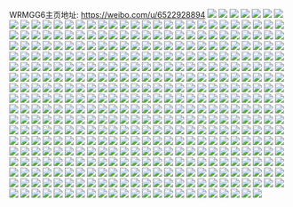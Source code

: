 WRMGG6主页地址: https://weibo.com/u/6522928894 
![](https://wx4.sinaimg.cn/mw2000/0077rxMygy1h7wbakccozj30u014179j.jpg) 
![](https://wx4.sinaimg.cn/mw2000/0077rxMygy1h7wbajhtpcj30u0140n14.jpg) 
![](https://wx4.sinaimg.cn/mw2000/0077rxMygy1h7wbaoprgwj30u0140wja.jpg) 
![](https://wx4.sinaimg.cn/mw2000/0077rxMygy1h7wbalcxuaj30u0140wjk.jpg) 
![](https://wx4.sinaimg.cn/mw2000/0077rxMygy1h7wbe3xvxhj30zk0k0jww.jpg) 
![](https://wx4.sinaimg.cn/mw2000/0077rxMygy1h7tah224ngj31if280npd.jpg) 
![](https://wx4.sinaimg.cn/mw2000/0077rxMygy1h7tah3ref8j31o0280npd.jpg) 
![](https://wx4.sinaimg.cn/mw2000/0077rxMygy1h7nkzo6mv2j31n2280npe.jpg) 
![](https://wx4.sinaimg.cn/mw2000/0077rxMygy1h6x0x6210bj30m513cwkd.jpg) 
![](https://wx4.sinaimg.cn/mw2000/0077rxMygy1h6x0x9yix7j316u0u047k.jpg) 
![](https://wx4.sinaimg.cn/mw2000/0077rxMygy1h6x0wzqliqj30sk1etahf.jpg) 
![](https://wx4.sinaimg.cn/mw2000/0077rxMygy1h6x0xvs8nvj30u0140ju9.jpg) 
![](https://wx4.sinaimg.cn/mw2000/0077rxMygy1h6tqh5ugr0j30zk0k0gpz.jpg) 
![](https://wx4.sinaimg.cn/mw2000/0077rxMygy1h6nj2rwf9dj30u00u0n0l.jpg) 
![](https://wx4.sinaimg.cn/mw2000/0077rxMygy1h6nit122bnj30u00u0af8.jpg) 
![](https://wx4.sinaimg.cn/mw2000/0077rxMygy1h6nit2377qj30u00u078o.jpg) 
![](https://wx4.sinaimg.cn/mw2000/0077rxMygy1h6hgs3cedkj30u00u078p.jpg) 
![](https://wx4.sinaimg.cn/mw2000/0077rxMygy1h6hgthu8ufj30u01uo77w.jpg) 
![](https://wx4.sinaimg.cn/mw2000/0077rxMygy1h5zdi6evvcj30u0140ahw.jpg) 
![](https://wx4.sinaimg.cn/mw2000/0077rxMygy1h5qfxo4peej30n01dsacs.jpg) 
![](https://wx4.sinaimg.cn/mw2000/0077rxMygy1h5q0jv0qwwj30u00u1n0k.jpg) 
![](https://wx4.sinaimg.cn/mw2000/0077rxMygy1h5q0mrn9ngj30u00u1whb.jpg) 
![](https://wx4.sinaimg.cn/mw2000/0077rxMygy1h58vjio5ycj32c0340e82.jpg) 
![](https://wx4.sinaimg.cn/mw2000/0077rxMygy1h57cae6cwej32ef2c0u0x.jpg) 
![](https://wx4.sinaimg.cn/mw2000/0077rxMygy1h531pvitmrj30u00u00wy.jpg) 
![](https://wx4.sinaimg.cn/mw2000/0077rxMygy1h531pwe019j30vd0u0wiv.jpg) 
![](https://wx4.sinaimg.cn/mw2000/0077rxMygy1h531rwbkmvj30u00u043l.jpg) 
![](https://wx4.sinaimg.cn/mw2000/0077rxMygy1h531pwtad5j30u00u0q89.jpg) 
![](https://wx4.sinaimg.cn/mw2000/0077rxMygy1h531tg31n3j30u01400vp.jpg) 
![](https://wx4.sinaimg.cn/mw2000/0077rxMygy1h531pw15stj30ru170n5m.jpg) 
![](https://wx4.sinaimg.cn/mw2000/0077rxMygy1h531pxodf3j30u00u0jtk.jpg) 
![](https://wx4.sinaimg.cn/mw2000/0077rxMygy1h531puycroj30u00u0n6z.jpg) 
![](https://wx4.sinaimg.cn/mw2000/0077rxMygy1h531pxaq0cj30u00u0taq.jpg) 
![](https://wx4.sinaimg.cn/mw2000/0077rxMygy1h4zgh9i2a8j30rc1cnk2k.jpg) 
![](https://wx4.sinaimg.cn/mw2000/0077rxMygy1h4zgh8jlx9j32c0340kjm.jpg) 
![](https://wx4.sinaimg.cn/mw2000/0077rxMygy1h4urm4ld0ij31o02801kx.jpg) 
![](https://wx4.sinaimg.cn/mw2000/0077rxMygy1h4urm8u6y0j31ij22i7wh.jpg) 
![](https://wx4.sinaimg.cn/mw2000/0077rxMygy1h4urm6zxmnj31o02807wh.jpg) 
![](https://wx4.sinaimg.cn/mw2000/0077rxMygy1h4thlpny48j32801o07wh.jpg) 
![](https://wx4.sinaimg.cn/mw2000/0077rxMygy1h4thlow975j32801o0qv5.jpg) 
![](https://wx4.sinaimg.cn/mw2000/0077rxMygy1h3ux08enbzj30u0140dkg.jpg) 
![](https://wx4.sinaimg.cn/mw2000/0077rxMygy1h3ux19og6zj30u01400xf.jpg) 
![](https://wx4.sinaimg.cn/mw2000/0077rxMygy1h3ux0h0mvrj30u0140wjf.jpg) 
![](https://wx4.sinaimg.cn/mw2000/0077rxMyly1h2n37pyxc9j31o01o04qp.jpg) 
![](https://wx4.sinaimg.cn/mw2000/0077rxMyly1h2n37r2wt6j31o01o07wh.jpg) 
![](https://wx4.sinaimg.cn/mw2000/0077rxMyly1h2n37rnk0zj31o01o0b29.jpg) 
![](https://wx4.sinaimg.cn/mw2000/0077rxMyly1h2n37sb09zj31o01o0b29.jpg) 
![](https://wx4.sinaimg.cn/mw2000/0077rxMyly1h2e3ihusdjj32c02c0u0x.jpg) 
![](https://wx4.sinaimg.cn/mw2000/0077rxMyly1h249cpgo8sj31jw1jwhdt.jpg) 
![](https://wx4.sinaimg.cn/mw2000/0077rxMyly1h249crr1nuj31o01o0kjl.jpg) 
![](https://wx4.sinaimg.cn/mw2000/0077rxMyly1h249cq35mmj31f41f47wh.jpg) 
![](https://wx4.sinaimg.cn/mw2000/0077rxMyly1h249cr37k2j31o01o0npd.jpg) 
![](https://wx4.sinaimg.cn/mw2000/0077rxMyly1h1t7oovfalj30xc3ooqv5.jpg) 
![](https://wx4.sinaimg.cn/mw2000/0077rxMyly1h1t7oqlgx0j30xc3b9e82.jpg) 
![](https://wx4.sinaimg.cn/mw2000/0077rxMyly1h1t7osh7goj30uk4wku0y.jpg) 
![](https://wx4.sinaimg.cn/mw2000/0077rxMyly1h1t7otgyhmj30xc3pcb2a.jpg) 
![](https://wx4.sinaimg.cn/mw2000/0077rxMyly1h1t7ouviwvj32c02c0npe.jpg) 
![](https://wx4.sinaimg.cn/mw2000/0077rxMyly1h1t7ovg8s1j313l13lk7n.jpg) 
![](https://wx4.sinaimg.cn/mw2000/0077rxMyly1h1s2qxcv8cj32c02c0hdt.jpg) 
![](https://wx4.sinaimg.cn/mw2000/0077rxMyly1h1jjflaf85j30u00mtgw5.jpg) 
![](https://wx4.sinaimg.cn/mw2000/0077rxMyly1h0tdtfjeedj32c02c0e83.jpg) 
![](https://wx4.sinaimg.cn/mw2000/0077rxMyly1h0tdtguhxoj32c02c0npe.jpg) 
![](https://wx4.sinaimg.cn/mw2000/0077rxMyly1h0tdthmt28j32c02c0kjl.jpg) 
![](https://wx4.sinaimg.cn/mw2000/0077rxMyly1h0tdtip4q3j32c02c0qv6.jpg) 
![](https://wx4.sinaimg.cn/mw2000/0077rxMyly1h09houk90mj32c02c0qv6.jpg) 
![](https://wx4.sinaimg.cn/mw2000/0077rxMyly1h09howugdwj32c02c0u0y.jpg) 
![](https://wx4.sinaimg.cn/mw2000/0077rxMyly1h09hoyfbqyj32c02c0qv6.jpg) 
![](https://wx4.sinaimg.cn/mw2000/0077rxMyly1h09hp4qbsaj324w24w4qr.jpg) 
![](https://wx4.sinaimg.cn/mw2000/0077rxMyly1h09hp34ishj32c02c01ky.jpg) 
![](https://wx4.sinaimg.cn/mw2000/0077rxMyly1h09hozjdyfj32c02c07wi.jpg) 
![](https://wx4.sinaimg.cn/mw2000/0077rxMyly1h09hp0k2bcj323m23m7wi.jpg) 
![](https://wx4.sinaimg.cn/mw2000/0077rxMyly1h09hp6ggokj32c02c0hdv.jpg) 
![](https://wx4.sinaimg.cn/mw2000/0077rxMyly1h09hsx2lu9j321p21q7wi.jpg) 
![](https://wx4.sinaimg.cn/mw2000/0077rxMyly1h09hpbgi56j32c02c0qv7.jpg) 
![](https://wx4.sinaimg.cn/mw2000/0077rxMyly1h09hvupsrgj32c02c0u0x.jpg) 
![](https://wx4.sinaimg.cn/mw2000/0077rxMyly1h09hpcrv9ej32c02c0kjn.jpg) 
![](https://wx4.sinaimg.cn/mw2000/0077rxMyly1h09hp7rflpj32c02c0hdv.jpg) 
![](https://wx4.sinaimg.cn/mw2000/0077rxMyly1h09hovm52ij32c02c0npe.jpg) 
![](https://wx4.sinaimg.cn/mw2000/0077rxMyly1h09hp25e7gj32c033y4qr.jpg) 
![](https://wx4.sinaimg.cn/mw2000/0077rxMyly1h09hsw6af1j31o01o07wh.jpg) 
![](https://wx4.sinaimg.cn/mw2000/0077rxMyly1h09hqts9z9j32c02c0kjm.jpg) 
![](https://wx4.sinaimg.cn/mw2000/0077rxMyly1h09hu7pxwaj32c02c0qv5.jpg) 
![](https://wx4.sinaimg.cn/mw2000/0077rxMyly1h05tkbotc5j32c02c0qv5.jpg) 
![](https://wx4.sinaimg.cn/mw2000/0077rxMyly1h05tkauaycj32c02c01kz.jpg) 
![](https://wx4.sinaimg.cn/mw2000/0077rxMyly1gzl4nx9sb0j30ku0kugs5.jpg) 
![](https://wx4.sinaimg.cn/mw2000/0077rxMyly1gzl4nz722lj30ku0kuq96.jpg) 
![](https://wx4.sinaimg.cn/mw2000/0077rxMyly1gzl4nynkubj30ku0kudmc.jpg) 
![](https://wx4.sinaimg.cn/mw2000/0077rxMyly1gz1t4zabi7j30k00zk1di.jpg) 
![](https://wx4.sinaimg.cn/mw2000/0077rxMyly1gxp4p5e24pj31o01o0k4x.jpg) 
![](https://wx4.sinaimg.cn/mw2000/0077rxMyly1gxp4p42i9sj31o01o0khe.jpg) 
![](https://wx4.sinaimg.cn/mw2000/0077rxMyly1gxp4p4p0pej31o01o0arj.jpg) 
![](https://wx4.sinaimg.cn/mw2000/0077rxMygy1gw2v1vam9oj30u00u0q9v.jpg) 
![](https://wx4.sinaimg.cn/mw2000/0077rxMygy1gw2v1tbvkpj30u00u0dmu.jpg) 
![](https://wx4.sinaimg.cn/mw2000/0077rxMygy1gw2v1w9400j30u00u0n3p.jpg) 
![](https://wx4.sinaimg.cn/mw2000/0077rxMygy1gt0x5yc6hjj325322mb2a.jpg) 
![](https://wx4.sinaimg.cn/mw2000/0077rxMygy1gt0x5wzrmcj32532541ky.jpg) 
![](https://wx4.sinaimg.cn/mw2000/0077rxMygy1gt0x5vx4acj322p209x6p.jpg) 
![](https://wx4.sinaimg.cn/mw2000/0077rxMygy1gt0x60aa9sj31a01a04qp.jpg) 
![](https://wx4.sinaimg.cn/mw2000/0077rxMygy1gt0x61j131j31z51z5npd.jpg) 
![](https://wx4.sinaimg.cn/mw2000/0077rxMygy1gt0x5zkguoj3253254e82.jpg) 
![](https://wx4.sinaimg.cn/mw2000/0077rxMygy1gt0x7z2w7bj322p209qv6.jpg) 
![](https://wx4.sinaimg.cn/mw2000/0077rxMygy1gt0x888ol3j3253254u0x.jpg) 
![](https://wx4.sinaimg.cn/mw2000/0077rxMygy1gt0x89b2soj31vu1vu4qq.jpg) 
![](https://wx4.sinaimg.cn/mw2000/0077rxMygy1gsy5nrdvjej32c02c01ky.jpg) 
![](https://wx4.sinaimg.cn/mw2000/0077rxMygy1gsvjf60hg5j31901nzhdt.jpg) 
![](https://wx4.sinaimg.cn/mw2000/0077rxMygy1gsvjfdh9y3j32c0340u0z.jpg) 
![](https://wx4.sinaimg.cn/mw2000/0077rxMygy1gsvjf6tjaij313v1nze81.jpg) 
![](https://wx4.sinaimg.cn/mw2000/0077rxMygy1gsvjf8ft1aj32c02c07wj.jpg) 
![](https://wx4.sinaimg.cn/mw2000/0077rxMygy1gsvjfbyd7vj31dv1nzb29.jpg) 
![](https://wx4.sinaimg.cn/mw2000/0077rxMygy1gsvjfanta5j32c02c0x6r.jpg) 
![](https://wx4.sinaimg.cn/mw2000/0077rxMygy1gsvjfe2lv5j30u00u0wl3.jpg) 
![](https://wx4.sinaimg.cn/mw2000/0077rxMygy1gsvjfenxsfj31o01o07wh.jpg) 
![](https://wx4.sinaimg.cn/mw2000/0077rxMygy1gsvjflxb7jj31o01o04qp.jpg) 
![](https://wx4.sinaimg.cn/mw2000/0077rxMygy1gss8uq2ccej32c02c0u0x.jpg) 
![](https://wx4.sinaimg.cn/mw2000/0077rxMygy1gss8ub4x2pj62c02c0b2a02.jpg) 
![](https://wx4.sinaimg.cn/mw2000/0077rxMygy1gss8uf9m6xj32c02c0kjm.jpg) 
![](https://wx4.sinaimg.cn/mw2000/0077rxMygy1gss8uhut0pj32c02c07wi.jpg) 
![](https://wx4.sinaimg.cn/mw2000/0077rxMygy1gss8uojleuj32c02c0u0x.jpg) 
![](https://wx4.sinaimg.cn/mw2000/0077rxMygy1gss8ug9rk4j32c02c0kjl.jpg) 
![](https://wx4.sinaimg.cn/mw2000/0077rxMygy1gss8un2ia2j32c02c0qv5.jpg) 
![](https://wx4.sinaimg.cn/mw2000/0077rxMygy1gss8xyte8xj32c02c04qq.jpg) 
![](https://wx4.sinaimg.cn/mw2000/0077rxMygy1gss8xx5ppyj32c02c0kjl.jpg) 
![](https://wx4.sinaimg.cn/mw2000/0077rxMygy1gss8y0lrzij32c02c0b2a.jpg) 
![](https://wx4.sinaimg.cn/mw2000/0077rxMygy1gss8urv58oj33402c0x6p.jpg) 
![](https://wx4.sinaimg.cn/mw2000/0077rxMygy1gss8xsd0z7j32c02c0hdu.jpg) 
![](https://wx4.sinaimg.cn/mw2000/0077rxMygy1gss8y2fwz5j32c02c0kjl.jpg) 
![](https://wx4.sinaimg.cn/mw2000/0077rxMygy1gss8u9gng1j32c02c01kx.jpg) 
![](https://wx4.sinaimg.cn/mw2000/0077rxMygy1gss8xw2zfjj32c02c0b2c.jpg) 
![](https://wx4.sinaimg.cn/mw2000/0077rxMygy1gs9xmxaxzej62c02c07qf02.jpg) 
![](https://wx4.sinaimg.cn/mw2000/0077rxMygy1gs9xmyarkzj30c30c3aak.jpg) 
![](https://wx4.sinaimg.cn/mw2000/0077rxMygy1grkh9kzwj2j30ku0kuac7.jpg) 
![](https://wx4.sinaimg.cn/mw2000/0077rxMygy1grkh9kj9tnj30ku0ku40l.jpg) 
![](https://wx4.sinaimg.cn/mw2000/0077rxMygy1grkh9lepsqj30ku0kutav.jpg) 
![](https://wx4.sinaimg.cn/mw2000/0077rxMygy1grkh9lxfkfj30ku0kuac7.jpg) 
![](https://wx4.sinaimg.cn/mw2000/0077rxMygy1grkh9nr0jrj30ku0kutb2.jpg) 
![](https://wx4.sinaimg.cn/mw2000/0077rxMygy1grkh9o5r1vj30ku0ku40v.jpg) 
![](https://wx4.sinaimg.cn/mw2000/0077rxMygy1grb5pslfqsj30ku0ku771.jpg) 
![](https://wx4.sinaimg.cn/mw2000/0077rxMygy1grb5prqc1rj30ku0kugod.jpg) 
![](https://wx4.sinaimg.cn/mw2000/0077rxMygy1grb5psz52qj30ku0kuju0.jpg) 
![](https://wx4.sinaimg.cn/mw2000/0077rxMygy1grb5prbzpfj30ku0ku773.jpg) 
![](https://wx4.sinaimg.cn/mw2000/0077rxMygy1grb5ps522zj30ku0kugo6.jpg) 
![](https://wx4.sinaimg.cn/mw2000/0077rxMygy1gr5i4he391j30u01827ih.jpg) 
![](https://wx4.sinaimg.cn/mw2000/0077rxMygy1gr5i4gs0jdj30u00u0ae4.jpg) 
![](https://wx4.sinaimg.cn/mw2000/0077rxMygy1gr5i4hta13j30u00u0gt3.jpg) 
![](https://wx4.sinaimg.cn/mw2000/0077rxMygy1gr5i4ibqxjj31400u047y.jpg) 
![](https://wx4.sinaimg.cn/mw2000/0077rxMygy1gr0qg1pm3rj30u00u07co.jpg) 
![](https://wx4.sinaimg.cn/mw2000/0077rxMygy1gqluvrlz57j30u0140n9p.jpg) 
![](https://wx4.sinaimg.cn/mw2000/0077rxMygy1gqluvqzqaej30u0140n2c.jpg) 
![](https://wx4.sinaimg.cn/mw2000/0077rxMygy1gqluvs4eidj30u0147jxm.jpg) 
![](https://wx4.sinaimg.cn/mw2000/0077rxMygy1gqluvstl4dj30u01904b8.jpg) 
![](https://wx4.sinaimg.cn/mw2000/0077rxMygy1gqibggzhb1j30u014ch3p.jpg) 
![](https://wx4.sinaimg.cn/mw2000/0077rxMygy1gqibgf2yf1j30u014ddwy.jpg) 
![](https://wx4.sinaimg.cn/mw2000/0077rxMygy1gpkpcuyp9hj30u0140wm7.jpg) 
![](https://wx4.sinaimg.cn/mw2000/0077rxMygy1gpkpcvwohoj30u00u0jwg.jpg) 
![](https://wx4.sinaimg.cn/mw2000/0077rxMygy1gpkpcxnc2sj30u01407et.jpg) 
![](https://wx4.sinaimg.cn/mw2000/0077rxMygy1gpkpd4j2jej31410u0k0y.jpg) 
![](https://wx4.sinaimg.cn/mw2000/0077rxMygy1gpkpchr2pkj30u00u0teq.jpg) 
![](https://wx4.sinaimg.cn/mw2000/0077rxMygy1gpkf4egjxpj31o0280npd.jpg) 
![](https://wx4.sinaimg.cn/mw2000/0077rxMyly1gp5lk7oz9zj30we0u0drn.jpg) 
![](https://wx4.sinaimg.cn/mw2000/0077rxMyly1gp5lk9m5x2j30u00u00yz.jpg) 
![](https://wx4.sinaimg.cn/mw2000/0077rxMyly1gp5lka3bjaj30u00u17g5.jpg) 
![](https://wx4.sinaimg.cn/mw2000/0077rxMyly1gp5lk82uojj30u00u0jzr.jpg) 
![](https://wx4.sinaimg.cn/mw2000/0077rxMyly1gp5lk8imdsj31410u0qi8.jpg) 
![](https://wx4.sinaimg.cn/mw2000/0077rxMyly1gp5lkan3czj30u00u0qdd.jpg) 
![](https://wx4.sinaimg.cn/mw2000/0077rxMyly1gp5lkclaxhj30u00u0th5.jpg) 
![](https://wx4.sinaimg.cn/mw2000/0077rxMyly1gp5lkcx0kpj30u00u0qae.jpg) 
![](https://wx4.sinaimg.cn/mw2000/0077rxMyly1gp5lkd9njaj30u00u0wl9.jpg) 
![](https://wx4.sinaimg.cn/mw2000/0077rxMyly1goozkcunwmj30u01m2wz5.jpg) 
![](https://wx4.sinaimg.cn/mw2000/0077rxMyly1goozkb1whgj30u016eqe2.jpg) 
![](https://wx4.sinaimg.cn/mw2000/0077rxMyly1goozkbncldj30u01cl18m.jpg) 
![](https://wx4.sinaimg.cn/mw2000/0077rxMyly1golnwu15vhj32c02c0e82.jpg) 
![](https://wx4.sinaimg.cn/mw2000/0077rxMyly1golnwkcfu6j32c03401kz.jpg) 
![](https://wx4.sinaimg.cn/mw2000/0077rxMyly1golnwzbb9gj32c02c0npf.jpg) 
![](https://wx4.sinaimg.cn/mw2000/0077rxMyly1golnwn2n0bj31o02807wh.jpg) 
![](https://wx4.sinaimg.cn/mw2000/0077rxMyly1golnwgv0yuj31vr1etqv5.jpg) 
![](https://wx4.sinaimg.cn/mw2000/0077rxMyly1golnwpgq7cj31o0280x6p.jpg) 
![](https://wx4.sinaimg.cn/mw2000/0077rxMyly1golo2z9nmdj32c02c0nmr.jpg) 
![](https://wx4.sinaimg.cn/mw2000/0077rxMyly1golo2w0h2ej33402c0qv5.jpg) 
![](https://wx4.sinaimg.cn/mw2000/0077rxMyly1golo2xy533j32c02c0tvh.jpg) 
![](https://wx4.sinaimg.cn/mw2000/0077rxMyly1gohcinlxckj32c0340e82.jpg) 
![](https://wx4.sinaimg.cn/mw2000/0077rxMyly1gochfb716ij31o01o0qtj.jpg) 
![](https://wx4.sinaimg.cn/mw2000/0077rxMyly1gochfd5w3qj31o01o01h9.jpg) 
![](https://wx4.sinaimg.cn/mw2000/0077rxMyly1gochfcjsvdj31gx1nz1kx.jpg) 
![](https://wx4.sinaimg.cn/mw2000/0077rxMyly1go9fmr6znqj31o01o0kdn.jpg) 
![](https://wx4.sinaimg.cn/mw2000/0077rxMyly1go749472okj32c03404qp.jpg) 
![](https://wx4.sinaimg.cn/mw2000/0077rxMyly1go5k69sidkj32c03401l0.jpg) 
![](https://wx4.sinaimg.cn/mw2000/0077rxMyly1gmytepy26wj32c03404qq.jpg) 
![](https://wx4.sinaimg.cn/mw2000/0077rxMyly1gmj0bhbx05j32az340e83.jpg) 
![](https://wx4.sinaimg.cn/mw2000/0077rxMygy1glodnbt96fj32801o0b29.jpg) 
![](https://wx4.sinaimg.cn/mw2000/0077rxMygy1glodndcysaj32801o07wh.jpg) 
![](https://wx4.sinaimg.cn/mw2000/0077rxMygy1gljryswd9oj31o01ph1ju.jpg) 
![](https://wx4.sinaimg.cn/mw2000/0077rxMygy1glhx4z9knlj322o3404qq.jpg) 
![](https://wx4.sinaimg.cn/mw2000/0077rxMygy1glhxax2ql9j32c02q3b2a.jpg) 
![](https://wx4.sinaimg.cn/mw2000/0077rxMygy1glhx51b9cgj322o340npe.jpg) 
![](https://wx4.sinaimg.cn/mw2000/0077rxMygy1gkxswylim3j31o0280e83.jpg) 
![](https://wx4.sinaimg.cn/mw2000/0077rxMygy1gkxsx1r7z6j31o02801kz.jpg) 
![](https://wx4.sinaimg.cn/mw2000/0077rxMygy1gkulv74cajj32c02c0npd.jpg) 
![](https://wx4.sinaimg.cn/mw2000/0077rxMygy1gkulv5rt5xj32c02c0b2c.jpg) 
![](https://wx4.sinaimg.cn/mw2000/0077rxMygy1gkt7ne26z4j32c02c04qq.jpg) 
![](https://wx4.sinaimg.cn/mw2000/0077rxMygy1gkt7ny82gnj31o02807wi.jpg) 
![](https://wx4.sinaimg.cn/mw2000/0077rxMygy1gjw7pmnu3mj31o01o0ha5.jpg) 
![](https://wx4.sinaimg.cn/mw2000/0077rxMygy1gjw7pogkrrj31o01o0b29.jpg) 
![](https://wx4.sinaimg.cn/mw2000/0077rxMygy1gjw7pnbd3vj31o01o0quu.jpg) 
![](https://wx4.sinaimg.cn/mw2000/0077rxMygy1gjw7pp31xij31o01o0b29.jpg) 
![](https://wx4.sinaimg.cn/mw2000/0077rxMygy1gjw7pkqmefj31o01o0x6p.jpg) 
![](https://wx4.sinaimg.cn/mw2000/0077rxMygy1gjw7pqkex9j31o01o0hdt.jpg) 
![](https://wx4.sinaimg.cn/mw2000/0077rxMygy1gjw7pnv0x0j31o01o0h71.jpg) 
![](https://wx4.sinaimg.cn/mw2000/0077rxMygy1gjw7ppq4rlj31o01o07wh.jpg) 
![](https://wx4.sinaimg.cn/mw2000/0077rxMygy1gjw7plngjij31o01o0e44.jpg) 
![](https://wx4.sinaimg.cn/mw2000/0077rxMygy1gj7qhv70jwj31ih1ig7wh.jpg) 
![](https://wx4.sinaimg.cn/mw2000/0077rxMygy1gj7qht3mykj31o01o0hdt.jpg) 
![](https://wx4.sinaimg.cn/mw2000/0077rxMygy1gj7qhubihnj31o01o0kjl.jpg) 
![](https://wx4.sinaimg.cn/mw2000/0077rxMygy1gj7qhrmtylj31o01o0hdt.jpg) 
![](https://wx4.sinaimg.cn/mw2000/0077rxMygy1gj7qhx0kfcj31gl1gk4qp.jpg) 
![](https://wx4.sinaimg.cn/mw2000/0077rxMygy1gj7qhw0293j31o01o0b29.jpg) 
![](https://wx4.sinaimg.cn/mw2000/0077rxMygy1giztsutnmqj31r51r5b29.jpg) 
![](https://wx4.sinaimg.cn/mw2000/0077rxMygy1giztsw7lopj32c02c07wi.jpg) 
![](https://wx4.sinaimg.cn/mw2000/0077rxMygy1giztsy10ekj31bt1bt4qp.jpg) 
![](https://wx4.sinaimg.cn/mw2000/0077rxMygy1giztsylcf2j3120120kb4.jpg) 
![](https://wx4.sinaimg.cn/mw2000/0077rxMygy1giztt0bmsbj31d61idhco.jpg) 
![](https://wx4.sinaimg.cn/mw2000/0077rxMygy1giztszpu24j31d71ga4qp.jpg) 
![](https://wx4.sinaimg.cn/mw2000/0077rxMygy1giztt25kxbj31d31d3e81.jpg) 
![](https://wx4.sinaimg.cn/mw2000/0077rxMygy1giztsx6hypj31gm1gle81.jpg) 
![](https://wx4.sinaimg.cn/mw2000/0077rxMygy1giztt1boa3j31d81d87wh.jpg) 
![](https://wx4.sinaimg.cn/mw2000/0077rxMygy1gitupqojtij32dc1kwqv5.jpg) 
![](https://wx4.sinaimg.cn/mw2000/0077rxMygy1gitupt2hp2j32dc1kwqv5.jpg) 
![](https://wx4.sinaimg.cn/mw2000/0077rxMygy1gitupruzgdj32dc1kwqv5.jpg) 
![](https://wx4.sinaimg.cn/mw2000/0077rxMygy1gf2rmxkeu8j32c02c0hdu.jpg) 
![](https://wx4.sinaimg.cn/mw2000/0077rxMygy1gf2rmvontsj32c02c01ky.jpg) 
![](https://wx4.sinaimg.cn/mw2000/0077rxMygy1gf2rmy9diqj30n00n043d.jpg) 
![](https://wx4.sinaimg.cn/mw2000/0077rxMygy1gf2rmzxe5vj32c02c0b2a.jpg) 
![](https://wx4.sinaimg.cn/mw2000/0077rxMygy1gf2rn1k5vaj32c02c0b2a.jpg) 
![](https://wx4.sinaimg.cn/mw2000/0077rxMygy1gf2rn33p7vj32c02c0b2a.jpg) 
![](https://wx4.sinaimg.cn/mw2000/0077rxMygy1gf2rn3p5rlj30n00n0jze.jpg) 
![](https://wx4.sinaimg.cn/mw2000/0077rxMygy1gf2rn505t9j32c02c0u0x.jpg) 
![](https://wx4.sinaimg.cn/mw2000/0077rxMygy1gf2rocw2vhj30dy0ain2r.jpg) 
![](https://wx4.sinaimg.cn/mw2000/0077rxMygy1gc9r2ybuk4j30yv0u0431.jpg) 
![](https://wx4.sinaimg.cn/mw2000/0077rxMygy1gc9r2val61j30ya0u0td8.jpg) 
![](https://wx4.sinaimg.cn/mw2000/0077rxMygy1gc9r2roolaj311i0u0dl1.jpg) 
![](https://wx4.sinaimg.cn/mw2000/0077rxMygy1gc9r31zzt3j30u013yjxr.jpg) 
![](https://wx4.sinaimg.cn/mw2000/0077rxMygy1gc9r341fkkj30u00u048j.jpg) 
![](https://wx4.sinaimg.cn/mw2000/0077rxMygy1gc9r2x1e1nj30u013yn5s.jpg) 
![](https://wx4.sinaimg.cn/mw2000/0077rxMygy1gc9r30m07jj30u014078p.jpg) 
![](https://wx4.sinaimg.cn/mw2000/0077rxMygy1gc9r2zfhlxj30u00u0gpn.jpg) 
![](https://wx4.sinaimg.cn/mw2000/0077rxMygy1gc9r2u3xb9j30u01407gq.jpg) 
![](https://wx4.sinaimg.cn/mw2000/0077rxMygy1gbx2cig5r6j30u00u010d.jpg) 
![](https://wx4.sinaimg.cn/mw2000/0077rxMygy1gbx2ckiob4j310h0u0q72.jpg) 
![](https://wx4.sinaimg.cn/mw2000/0077rxMygy1gbx2cftaf4j30u00u0gsx.jpg) 
![](https://wx4.sinaimg.cn/mw2000/0077rxMygy1gbx2cnsyjcj30v20u0jx6.jpg) 
![](https://wx4.sinaimg.cn/mw2000/0077rxMygy1gbx2d93ewmj30u00u0ahv.jpg) 
![](https://wx4.sinaimg.cn/mw2000/0077rxMygy1gbx2cmjh3yj30u00u042s.jpg) 
![](https://wx4.sinaimg.cn/mw2000/0077rxMygy1gakfb4s75wj33402c0194.jpg) 
![](https://wx4.sinaimg.cn/mw2000/0077rxMygy1gakfb7znzqj32c02c0e81.jpg) 
![](https://wx4.sinaimg.cn/mw2000/0077rxMygy1gakfb6fxfqj33402c01ip.jpg) 
![](https://wx4.sinaimg.cn/mw2000/0077rxMygy1gakfba002mj33402c0e2l.jpg) 
![](https://wx4.sinaimg.cn/mw2000/0077rxMygy1gakfbbqna3j32c0340x6p.jpg) 
![](https://wx4.sinaimg.cn/mw2000/0077rxMygy1gakfbd9er4j33402c01kx.jpg) 
![](https://wx4.sinaimg.cn/mw2000/0077rxMygy1ga189p9h92j31nv1nvb29.jpg) 
![](https://wx4.sinaimg.cn/mw2000/0077rxMygy1g9gad2oklfj30u0140ahe.jpg) 
![](https://wx4.sinaimg.cn/mw2000/0077rxMygy1g9gad26tq5j30u0140dke.jpg) 
![](https://wx4.sinaimg.cn/mw2000/0077rxMygy1g95x4rj8jlj31f227uhdt.jpg) 
![](https://wx4.sinaimg.cn/mw2000/0077rxMygy1g95x4sd1m3j31o027ue81.jpg) 
![](https://wx4.sinaimg.cn/mw2000/0077rxMygy1g95x4t5qzyj32c02c0npd.jpg) 
![](https://wx4.sinaimg.cn/mw2000/0077rxMygy1g95x4qp2nzj32c02c0u0x.jpg) 
![](https://wx4.sinaimg.cn/mw2000/0077rxMygy1g95c4b4gk4j30u00u0n35.jpg) 
![](https://wx4.sinaimg.cn/mw2000/0077rxMygy1g8k477pgslj31o027ue81.jpg) 
![](https://wx4.sinaimg.cn/mw2000/0077rxMygy1g8k475nljmj31o0280kjl.jpg) 
![](https://wx4.sinaimg.cn/mw2000/0077rxMygy1g8k476l3d1j31o027ub29.jpg) 
![](https://wx4.sinaimg.cn/mw2000/0077rxMygy1g8k472ajllj327u1o0kjl.jpg) 
![](https://wx4.sinaimg.cn/mw2000/0077rxMygy1g8k474nx4rj31o0280e81.jpg) 
![](https://wx4.sinaimg.cn/mw2000/0077rxMygy1g8k46yp5vyj31o027ue81.jpg) 
![](https://wx4.sinaimg.cn/mw2000/0077rxMygy1g8k4718ajxj31o02807wi.jpg) 
![](https://wx4.sinaimg.cn/mw2000/0077rxMygy1g8k46y0o5pj31o0280nny.jpg) 
![](https://wx4.sinaimg.cn/mw2000/0077rxMygy1g8k46zuphjj31o0280x6p.jpg) 
![](https://wx4.sinaimg.cn/mw2000/0077rxMygy1g8iz1cp0wwj30u00u0jxp.jpg) 
![](https://wx4.sinaimg.cn/mw2000/0077rxMygy1g8iz1bpm1oj30u00u0wl3.jpg) 
![](https://wx4.sinaimg.cn/mw2000/0077rxMyly1g72p0azdsjj311m1gunlu.jpg) 
![](https://wx4.sinaimg.cn/mw2000/0077rxMyly1g72p09rhbzj30u00u0n9f.jpg) 
![](https://wx4.sinaimg.cn/mw2000/0077rxMyly1g71f1ngjoqj30u014044h.jpg) 
![](https://wx4.sinaimg.cn/mw2000/0077rxMygy1g6m693kfhsj337k2eob2a.jpg) 
![](https://wx4.sinaimg.cn/mw2000/0077rxMygy1g6m69ye5idj30ht0h0dh0.jpg) 
![](https://wx4.sinaimg.cn/mw2000/0077rxMygy1g6m6968j3wj33282aoe85.jpg) 
![](https://wx4.sinaimg.cn/mw2000/0077rxMygy1g65hrjwwjij31o01o0u0x.jpg) 
![](https://wx4.sinaimg.cn/mw2000/0077rxMygy1g65hrglh4hj31o01401ky.jpg) 
![](https://wx4.sinaimg.cn/mw2000/0077rxMygy1g65hrik8hpj34002o0kjn.jpg) 
![](https://wx4.sinaimg.cn/mw2000/0077rxMygy1g65hrn4rufj30u00u0n9c.jpg) 
![](https://wx4.sinaimg.cn/mw2000/0077rxMygy1g65hrkyh9lj318n1o0npd.jpg) 
![](https://wx4.sinaimg.cn/mw2000/0077rxMygy1g65hrnx0mhj30u00u0497.jpg) 
![](https://wx4.sinaimg.cn/mw2000/0077rxMygy1g65hrocmhmj30u0140wk8.jpg) 
![](https://wx4.sinaimg.cn/mw2000/0077rxMygy1g65hrpcdftj31it1gkhdt.jpg) 
![](https://wx4.sinaimg.cn/mw2000/0077rxMygy1g65hrmjyoaj31mo1o04qr.jpg) 
![](https://wx4.sinaimg.cn/mw2000/0077rxMygy1g6560qhuz3j30u00u0aw6.jpg) 
![](https://wx4.sinaimg.cn/mw2000/0077rxMygy1g6560r08icj30u00u0kd0.jpg) 
![](https://wx4.sinaimg.cn/mw2000/0077rxMygy1g6560rrf1rj31901o04qp.jpg) 
![](https://wx4.sinaimg.cn/mw2000/0077rxMygy1g6560srzoaj32o03k01ky.jpg) 
![](https://wx4.sinaimg.cn/mw2000/0077rxMygy1g5ns5jp0avj30u014egpr.jpg) 
![](https://wx4.sinaimg.cn/mw2000/0077rxMygy1g5ns5nxyb9j31400u0tfd.jpg) 
![](https://wx4.sinaimg.cn/mw2000/0077rxMygy1g5ns5mlvmtj31400u0tgg.jpg) 
![](https://wx4.sinaimg.cn/mw2000/0077rxMygy1g5ns5p730pj31400u00wy.jpg) 
![](https://wx4.sinaimg.cn/mw2000/0077rxMyly1g4tqnqp4u4j33282aob2d.jpg) 
![](https://wx4.sinaimg.cn/mw2000/0077rxMyly1g4tqnxc9eej33282aou12.jpg) 
![](https://wx4.sinaimg.cn/mw2000/0077rxMyly1g4tqntmg45j33282ao4qt.jpg) 
![](https://wx4.sinaimg.cn/mw2000/0077rxMyly1g4tqo0b6r9j32ao328hdw.jpg) 
![](https://wx4.sinaimg.cn/mw2000/0077rxMyly1g4tqocdro3j32ao328u0z.jpg) 
![](https://wx4.sinaimg.cn/mw2000/0077rxMyly1g4tqo3jol6j32ao328kjo.jpg) 
![](https://wx4.sinaimg.cn/mw2000/0077rxMyly1g4tqo597raj31901o0e82.jpg) 
![](https://wx4.sinaimg.cn/mw2000/0077rxMyly1g4tqnmizffj30u00u01cv.jpg) 
![](https://wx4.sinaimg.cn/mw2000/0077rxMyly1g4tqo89lixj32ao328nph.jpg) 
![](https://wx4.sinaimg.cn/mw2000/0077rxMygy1g4nlrtsk4bj30k01lcwz3.jpg) 
![](https://wx4.sinaimg.cn/mw2000/0077rxMygy1g4522p9633j30qo0ufq6o.jpg) 
![](https://wx4.sinaimg.cn/mw2000/0077rxMygy1g4522owwxwj30me1dk0wx.jpg) 
![](https://wx4.sinaimg.cn/mw2000/0077rxMygy1g4522okt5kj30qo19mdmk.jpg) 
![](https://wx4.sinaimg.cn/mw2000/0077rxMygy1g4522o966tj30qo0yrwkg.jpg) 
![](https://wx4.sinaimg.cn/mw2000/0077rxMygy1g4522nsyjoj30qo0vzjwb.jpg) 
![](https://wx4.sinaimg.cn/mw2000/0077rxMygy1g4522ngww7j30qo0w4q8l.jpg) 
![](https://wx4.sinaimg.cn/mw2000/0077rxMygy1g40z9mukz7j31t00u013u.jpg) 
![](https://wx4.sinaimg.cn/mw2000/0077rxMygy1g40z9m06hbj32io1w07wj.jpg) 
![](https://wx4.sinaimg.cn/mw2000/0077rxMygy1g40z9mfvbqj30j60j640k.jpg) 
![](https://wx4.sinaimg.cn/mw2000/0077rxMygy1g3yeyel967j31o01o01ky.jpg) 
![](https://wx4.sinaimg.cn/mw2000/0077rxMygy1g3yeyfc4jbj30u00u0n9c.jpg) 
![](https://wx4.sinaimg.cn/mw2000/0077rxMygy1g3y3n7zx3lj337k2eo7wi.jpg) 
![](https://wx4.sinaimg.cn/mw2000/0077rxMygy1g3y3nah22vj337k2eo7wi.jpg) 
![](https://wx4.sinaimg.cn/mw2000/0077rxMygy1g3y3ndmj5oj32o03k01l0.jpg) 
![](https://wx4.sinaimg.cn/mw2000/0077rxMygy1g3y3n5k2ybj337k2eoe82.jpg) 
![](https://wx4.sinaimg.cn/mw2000/0077rxMygy1g3whdosdjlj32eo37k4qt.jpg) 
![](https://wx4.sinaimg.cn/mw2000/0077rxMygy1g3whdvcridj337k2eo4qt.jpg) 
![](https://wx4.sinaimg.cn/mw2000/0077rxMygy1g3whdr32mwj32eo37kx6r.jpg) 
![](https://wx4.sinaimg.cn/mw2000/0077rxMygy1g3whdt3infj337k2eonpf.jpg) 
![](https://wx4.sinaimg.cn/mw2000/0077rxMygy1g3vy22fswsj30rs3h07wi.jpg) 
![](https://wx4.sinaimg.cn/mw2000/0077rxMygy1g3vy23w9gnj30rs41ukjm.jpg) 
![](https://wx4.sinaimg.cn/mw2000/0077rxMygy1g3v295luzij31901o04qq.jpg) 
![](https://wx4.sinaimg.cn/mw2000/0077rxMygy1g3qd9acxnoj337k2eob2a.jpg) 
![](https://wx4.sinaimg.cn/mw2000/0077rxMygy1g3qd97ma31j32eo37k7wi.jpg) 
![](https://wx4.sinaimg.cn/mw2000/0077rxMygy1g3qd8rhifkj337k2eou0y.jpg) 
![](https://wx4.sinaimg.cn/mw2000/0077rxMygy1g3qdbgltu1j31400u010c.jpg) 
![](https://wx4.sinaimg.cn/mw2000/0077rxMygy1g3qd8yq124j337k2eonpf.jpg) 
![](https://wx4.sinaimg.cn/mw2000/0077rxMygy1g3qd944t2gj337k2eob2a.jpg) 
![](https://wx4.sinaimg.cn/mw2000/0077rxMygy1g3qd8urezcj337k2eonpe.jpg) 
![](https://wx4.sinaimg.cn/mw2000/0077rxMygy1g3qd94xs3rj30u00u0dvo.jpg) 
![](https://wx4.sinaimg.cn/mw2000/0077rxMygy1g3qd91pqqwj337k2eo7wj.jpg) 
![](https://wx4.sinaimg.cn/mw2000/0077rxMygy1g3dpyzu8emj30u00u0dz5.jpg) 
![](https://wx4.sinaimg.cn/mw2000/0077rxMygy1g3cpbx0seij337k2eob2a.jpg) 
![](https://wx4.sinaimg.cn/mw2000/0077rxMygy1g3cpbyfmr4j337k2eob2a.jpg) 
![](https://wx4.sinaimg.cn/mw2000/0077rxMygy1g3cpbzmoguj32eo37knpd.jpg) 
![](https://wx4.sinaimg.cn/mw2000/0077rxMygy1g3cpc1dct5j337k2eoe83.jpg) 
![](https://wx4.sinaimg.cn/mw2000/0077rxMygy1g3cpc3nt50j32eo37kqv5.jpg) 
![](https://wx4.sinaimg.cn/mw2000/0077rxMygy1g3cpc55uupj337k2eou0y.jpg) 
![](https://wx4.sinaimg.cn/mw2000/0077rxMygy1g3cpc2puqyj32eo37kb2a.jpg) 
![](https://wx4.sinaimg.cn/mw2000/0077rxMygy1g3cpc6rfdvj337k2eo7wj.jpg) 
![](https://wx4.sinaimg.cn/mw2000/0077rxMygy1g3cpc84ygpj337k2eohdu.jpg) 
![](https://wx4.sinaimg.cn/mw2000/0077rxMygy1g39zq1v4r8j31901o01ky.jpg) 
![](https://wx4.sinaimg.cn/mw2000/0077rxMygy1g37zb3pqd0j30u00u0e15.jpg) 
![](https://wx4.sinaimg.cn/mw2000/0077rxMygy1g2zwm3m127j30u00u0jvf.jpg) 
![](https://wx4.sinaimg.cn/mw2000/0077rxMygy1g2w12vkf8mj33342bcqv5.jpg) 
![](https://wx4.sinaimg.cn/mw2000/0077rxMygy1g2w12udu9zj33342bc1ky.jpg) 
![](https://wx4.sinaimg.cn/mw2000/0077rxMygy1g2tuj8gskwj30tx140nmr.jpg) 
![](https://wx4.sinaimg.cn/mw2000/0077rxMygy1g2tujbfd3lj31400tx7tu.jpg) 
![](https://wx4.sinaimg.cn/mw2000/0077rxMygy1g2syt4pof0j33402bsu0y.jpg) 
![](https://wx4.sinaimg.cn/mw2000/0077rxMygy1g2syt9n58dj32bs340e83.jpg) 
![](https://wx4.sinaimg.cn/mw2000/0077rxMygy1g2sytvsq23j33402bshdu.jpg) 
![](https://wx4.sinaimg.cn/mw2000/0077rxMygy1g2qqkm5bn0j30tx140kjh.jpg) 
![](https://wx4.sinaimg.cn/mw2000/0077rxMygy1g2qqksxwrdj33402bs1kz.jpg) 
![](https://wx4.sinaimg.cn/mw2000/0077rxMygy1g2qqkn8j2jj30tx140e7j.jpg) 
![](https://wx4.sinaimg.cn/mw2000/0077rxMygy1g2qqkqll0bj33402bs4qr.jpg) 
![](https://wx4.sinaimg.cn/mw2000/0077rxMygy1g2qqkvbeauj33402bs1kz.jpg) 
![](https://wx4.sinaimg.cn/mw2000/0077rxMygy1g2qqkxojowj33402bs7wj.jpg) 
![](https://wx4.sinaimg.cn/mw2000/0077rxMygy1g2qa68e0b2j30u00u048c.jpg) 
![](https://wx4.sinaimg.cn/mw2000/0077rxMygy1g2jrzstygwj30h60fo41j.jpg) 
![](https://wx4.sinaimg.cn/mw2000/0077rxMygy1g2j7ttqprwj30u00knju4.jpg) 
![](https://wx4.sinaimg.cn/mw2000/0077rxMygy1g2j7tua23mj30u017lgq7.jpg) 
![](https://wx4.sinaimg.cn/mw2000/0077rxMygy1g2j7turgioj30u00knq5i.jpg) 
![](https://wx4.sinaimg.cn/mw2000/0077rxMygy1g2j7tvfxqjj30u017l43k.jpg) 
![](https://wx4.sinaimg.cn/mw2000/0077rxMygy1g2j7tvw3wwj30u00knwgy.jpg) 
![](https://wx4.sinaimg.cn/mw2000/0077rxMygy1g2j7twdgg6j30u00knadv.jpg) 
![](https://wx4.sinaimg.cn/mw2000/0077rxMygy1g2j7twwb8aj30u017l444.jpg) 
![](https://wx4.sinaimg.cn/mw2000/0077rxMygy1g2j7txrl8uj30u00kngor.jpg) 
![](https://wx4.sinaimg.cn/mw2000/0077rxMygy1g2j7ty6acxj30u00kn77o.jpg) 
![](https://wx4.sinaimg.cn/mw2000/0077rxMygy1g2ghp4vcp1j30u00u0wgu.jpg) 
![](https://wx4.sinaimg.cn/mw2000/0077rxMygy1g2ghp3gluwj30u00u0gpm.jpg) 
![](https://wx4.sinaimg.cn/mw2000/0077rxMygy1g2ghp5jyj0j30u00u0gqc.jpg) 
![](https://wx4.sinaimg.cn/mw2000/0077rxMygy1g2ghp6zinlj31430u00vj.jpg) 
![](https://wx4.sinaimg.cn/mw2000/0077rxMygy1g2ghp4946hj30tx127dm1.jpg) 
![](https://wx4.sinaimg.cn/mw2000/0077rxMygy1g2ghp8pciuj30u01430zy.jpg) 
![](https://wx4.sinaimg.cn/mw2000/0077rxMygy1g2dsymm9a9j30tu0rftj9.jpg) 
![](https://wx4.sinaimg.cn/mw2000/0077rxMygy1g2dsyp52zmj30u00u0133.jpg) 
![](https://wx4.sinaimg.cn/mw2000/0077rxMygy1g2dsyo8lo7j30u00s2gun.jpg) 
![](https://wx4.sinaimg.cn/mw2000/0077rxMygy1g2dsyllmpbj30tu0rf463.jpg) 
![](https://wx4.sinaimg.cn/mw2000/0077rxMygy1g2dsypxmyxj30u00u00z1.jpg) 
![](https://wx4.sinaimg.cn/mw2000/0077rxMygy1g2dsynh96vj30u00s20yh.jpg) 
![](https://wx4.sinaimg.cn/mw2000/0077rxMygy1g2dsys66gaj30kn0pptep.jpg) 
![](https://wx4.sinaimg.cn/mw2000/0077rxMygy1g2dsyrkhmvj30se0u4gtl.jpg) 
![](https://wx4.sinaimg.cn/mw2000/0077rxMygy1g2dsyqqvzxj30se0u4gsy.jpg) 
![](https://wx4.sinaimg.cn/mw2000/0077rxMygy1g2ahhfgvmhj30u00u0wig.jpg) 
![](https://wx4.sinaimg.cn/mw2000/0077rxMygy1g2ahhgh4aij30u00u0n2h.jpg) 
![](https://wx4.sinaimg.cn/mw2000/0077rxMygy1g2ahhh67ubj30tx0yan1u.jpg) 
![](https://wx4.sinaimg.cn/mw2000/0077rxMygy1g29ax2lnpmj30u00u0q7x.jpg) 
![](https://wx4.sinaimg.cn/mw2000/0077rxMygy1g29ax3iu0wj30u00u0jvk.jpg) 
![](https://wx4.sinaimg.cn/mw2000/0077rxMygy1g29ax49drqj30u00u0gpp.jpg) 
![](https://wx4.sinaimg.cn/mw2000/0077rxMygy1g25hwz335pj31430u0aem.jpg) 
![](https://wx4.sinaimg.cn/mw2000/0077rxMygy1g25hx0qhfyj31430u0tce.jpg) 
![](https://wx4.sinaimg.cn/mw2000/0077rxMygy1g25hx1kcj5j31hc0u0jun.jpg) 
![](https://wx4.sinaimg.cn/mw2000/0077rxMygy1g25hx4u57oj31430u0n43.jpg) 
![](https://wx4.sinaimg.cn/mw2000/0077rxMygy1g25hx6kzjfj30u014343t.jpg) 
![](https://wx4.sinaimg.cn/mw2000/0077rxMygy1g25hxaxtztj30u0143n2c.jpg) 
![](https://wx4.sinaimg.cn/mw2000/0077rxMygy1g25hx8293vj31430u0juc.jpg) 
![](https://wx4.sinaimg.cn/mw2000/0077rxMygy1g25hx9gxg3j30u0143dj2.jpg) 
![](https://wx4.sinaimg.cn/mw2000/0077rxMygy1g25hxokgf5j30u0143gri.jpg) 
![](https://wx4.sinaimg.cn/mw2000/0077rxMygy1g23pmx90bij30u01400vz.jpg) 
![](https://wx4.sinaimg.cn/mw2000/0077rxMygy1g23pmy1f98j30u014077h.jpg) 
![](https://wx4.sinaimg.cn/mw2000/0077rxMygy1g23pmyq73fj30u0140ado.jpg) 
![](https://wx4.sinaimg.cn/mw2000/0077rxMygy1g23pnsz0unj30f10e60t0.jpg) 
![](https://wx4.sinaimg.cn/mw2000/0077rxMygy1g23pn4zkolj30hs0dcgms.jpg) 
![](https://wx4.sinaimg.cn/mw2000/0077rxMygy1g23pntzuoxj30jg0je0td.jpg) 
![](https://wx4.sinaimg.cn/mw2000/0077rxMygy1g22domtuxuj31430u0dpc.jpg) 
![](https://wx4.sinaimg.cn/mw2000/0077rxMygy1g22dol0w0ej31430u0aj8.jpg) 
![](https://wx4.sinaimg.cn/mw2000/0077rxMygy1g22dp4frenj31430u0n41.jpg) 
![](https://wx4.sinaimg.cn/mw2000/0077rxMygy1g22dopuzwij30u00u0tbx.jpg) 
![](https://wx4.sinaimg.cn/mw2000/0077rxMygy1g22donkeqfj30u00u00y1.jpg) 
![](https://wx4.sinaimg.cn/mw2000/0077rxMygy1g22dop1lorj30u00u0gp2.jpg) 
![](https://wx4.sinaimg.cn/mw2000/0077rxMygy1g22dorikl7j31430u0n1v.jpg) 
![](https://wx4.sinaimg.cn/mw2000/0077rxMygy1g22dooeu1aj30u00u0798.jpg) 
![](https://wx4.sinaimg.cn/mw2000/0077rxMygy1g22dot2pmkj30u0143aee.jpg) 
![](https://wx4.sinaimg.cn/mw2000/0077rxMygy1g1xrfmpfzmj31400txn4b.jpg) 
![](https://wx4.sinaimg.cn/mw2000/0077rxMygy1g1xrfkxit6j30u00u079f.jpg) 
![](https://wx4.sinaimg.cn/mw2000/0077rxMygy1g1xrhbignaj31430u0tds.jpg) 
![](https://wx4.sinaimg.cn/mw2000/0077rxMygy1g1xrh99e2uj31430u07d1.jpg) 
![](https://wx4.sinaimg.cn/mw2000/0077rxMygy1g1xrh81cfdj307f05k74k.jpg) 
![](https://wx4.sinaimg.cn/mw2000/0077rxMygy1g1xrhaeuypj31430u07b9.jpg) 
![](https://wx4.sinaimg.cn/mw2000/0077rxMygy1g1xrhcgvoqj30u0143435.jpg) 
![](https://wx4.sinaimg.cn/mw2000/0077rxMygy1g1xrhd93c9j30u00u0jwa.jpg) 
